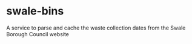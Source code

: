 # swale-bins
A service to parse and cache the waste collection dates from the Swale Borough Council website
